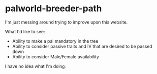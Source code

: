 # palworld-breeder-path

I'm just messing around trying to improve upon this website.

What I'd like to see:
- Ability to make a pal mandatory in the tree
- Ability to consider passive traits and IV that are desired to be passed down
- Ability to consider Male/Female availability

I have no idea what I'm doing.
